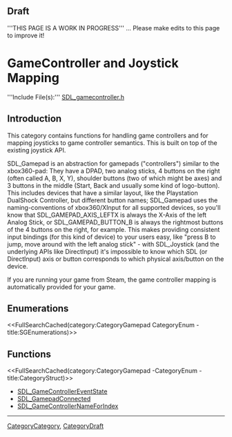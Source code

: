 
## Draft

'''THIS PAGE IS A WORK IN PROGRESS''' ... Please make edits to this page to improve it!


# GameController and Joystick Mapping

'''Include File(s):''' [SDL_gamecontroller.h](http://hg.libsdl.org/SDL/file/default/include/SDL_gamecontroller.h)





## Introduction

This category contains functions for handling game controllers and for mapping joysticks to game controller semantics. This is built on top of the existing joystick API.

SDL_Gamepad is an abstraction for gamepads ("controllers") similar to the  xbox360-pad: They have a DPAD, two analog sticks, 4 buttons on the right (often called A, B, X, Y), shoulder buttons (two of which might be axes) and 3 buttons in the middle (Start, Back and usually some kind of logo-button).<br/>
This includes devices that have a similar layout, like the Playstation DualShock Controller, but different button names; SDL_Gamepad uses the naming-conventions of xbox360/XInput for all supported devices, so you'll know that SDL_GAMEPAD_AXIS_LEFTX is always the X-Axis of the left Analog Stick, or SDL_GAMEPAD_BUTTON_B is always the rightmost buttons of the 4 buttons on the right, for example.
This makes providing consistent input bindings (for this kind of device) to your users easy, like "press B to jump, move around with the left analog stick" - with SDL_Joystick (and the underlying APIs like DirectInput) it's impossible to know which SDL (or DirectInput) axis or button corresponds to which physical axis/button on the device.

If you are running your game from Steam, the game controller mapping is automatically provided for your game.

## Enumerations
<<FullSearchCached(category:CategoryGamepad CategoryEnum -title:SGEnumerations)>>


<!-- #== Structures == -->
<!-- #<<FullSearchCached(category:CategoryGamepad CategoryStruct -title:SGStructures)>> -->


## Functions
<<FullSearchCached(category:CategoryGamepad -CategoryEnum -title:CategoryStruct)>>

<!-- BEGIN CATEGORY LIST -->
- [SDL_GameControllerEventState](SDL_GameControllerEventState)
- [SDL_GamepadConnected](SDL_GamepadConnected)
- [SDL_GameControllerNameForIndex](SDL_GameControllerNameForIndex)
<!-- END CATEGORY LIST -->
----
[CategoryCategory](CategoryCategory), [CategoryDraft](CategoryDraft)
